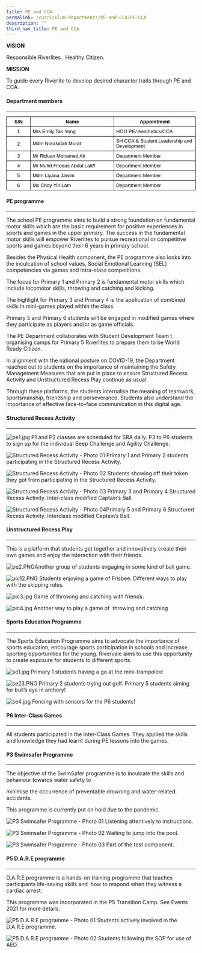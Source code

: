 ```yaml
---
title: PE and CCA
permalink: /curriculum-departments/PE-and-CCA/PE-CCA
description: ""
third_nav_title: PE and CCA
---
```

**VISION**

Responsible Riverlites. &nbsp;Healthy Citizen.&nbsp;

**MISSION**

To guide every Riverlite to develop desired character traits through PE and CCA.  

#### Department members
------------------

  

<table style="margin: 0px; outline: 0px; padding: 0px; border-collapse: collapse; max-width: 100%; width: 710px; border: none;" width="100%" cellpadding="0" cellspacing="0" border="1" class="MsoNormalTable"><tbody style="margin: 0px; outline: 0px; padding: 0px;"><tr style="margin: 0px; outline: 0px; padding: 0px; height: 10pt;"><td style="margin: 0px; outline: 0px; padding: 3.75pt; width: 75.1406px; border: 1pt solid windowtext; height: 10pt;" width="12%"><p style="margin: 0px 0px 0.0001pt; outline: 0px; padding: 0px; line-height: normal; color: rgb(0, 0, 0); font-family: Helvetica; font-size: 13px; text-align: center;" align="center" class="MsoNormal"><b style="margin: 0px; outline: 0px; padding: 0px;"><font style="margin: 0px; outline: 0px; padding: 0px;" size="2" face="arial, sans-serif">S/N</font></b></p></td><td style="margin: 0px; outline: 0px; padding: 3.75pt; width: 315.859px; border-top: 1pt solid windowtext; border-right: 1pt solid windowtext; border-bottom: 1pt solid windowtext; border-image: initial; border-left: none; height: 10pt;" width="46%"><p style="margin: 0px 0px 0.0001pt; outline: 0px; padding: 0px; line-height: normal; color: rgb(0, 0, 0); font-family: Helvetica; font-size: 13px; text-align: center;" align="center" class="MsoNormal"><b style="margin: 0px; outline: 0px; padding: 0px;"><font style="margin: 0px; outline: 0px; padding: 0px;" size="2" face="arial, sans-serif">Name</font></b></p></td><td style="margin: 0px; outline: 0px; padding: 3.75pt; width: 283.688px; border-top: 1pt solid windowtext; border-right: 1pt solid windowtext; border-bottom: 1pt solid windowtext; border-image: initial; border-left: none; height: 10pt;" width="41%"><p style="margin: 0px 0px 0.0001pt; outline: 0px; padding: 0px; line-height: normal; color: rgb(0, 0, 0); font-family: Helvetica; font-size: 13px; text-align: center;" align="center" class="MsoNormal"><b style="margin: 0px; outline: 0px; padding: 0px;"><font style="margin: 0px; outline: 0px; padding: 0px;" size="2" face="arial, sans-serif">Appointment</font></b></p></td></tr><tr style="margin: 0px; outline: 0px; padding: 0px; height: 10pt;"><td style="margin: 0px; outline: 0px; padding: 3.75pt; width: 75.1406px; border-right: 1pt solid windowtext; border-bottom: 1pt solid windowtext; border-left: 1pt solid windowtext; border-image: initial; border-top: none; background: white; height: 10pt;" width="12%"><p style="margin: 0px 0px 0.0001pt; outline: 0px; padding: 0px; line-height: normal; color: rgb(0, 0, 0); font-family: Helvetica; font-size: 13px; text-align: center;" align="center" class="MsoNormal"><font style="margin: 0px; outline: 0px; padding: 0px;" size="2" face="arial, sans-serif">1</font></p></td><td style="margin: 0px; outline: 0px; padding: 3.75pt; width: 315.859px; border-top: none; border-left: none; border-bottom: 1pt solid windowtext; border-right: 1pt solid windowtext; background: white; height: 10pt;" width="46%"><p style="margin: 0px; outline: 0px; padding: 0px; line-height: 20px !important; color: rgb(0, 0, 0); font-family: Helvetica; font-size: 13px;" class="MsoNormal"><font style="margin: 0px; outline: 0px; padding: 0px;" size="2" face="arial, sans-serif"><span style="margin: 0px; outline: 0px; padding: 0px; line-height: 13.91px;">Mrs Emily Tan Yong</span><span style="margin: 0px; outline: 0px; padding: 0px; line-height: 13.91px;"></span></font></p></td><td style="margin: 0px; outline: 0px; padding: 3.75pt; width: 283.688px; border-top: none; border-left: none; border-bottom: 1pt solid windowtext; border-right: 1pt solid windowtext; background: white; height: 10pt;" width="41%"><span style="margin: 0px; outline: 0px; padding: 0px; font-size: 10pt; font-family: Arial, sans-serif;">HOD PE/ Aesthetics/CCA</span></td></tr><tr style="margin: 0px; outline: 0px; padding: 0px; height: 9.65pt;"><td style="margin: 0px; outline: 0px; padding: 3.75pt; width: 75.1406px; border-right: 1pt solid windowtext; border-bottom: 1pt solid windowtext; border-left: 1pt solid windowtext; border-image: initial; border-top: none; background: white; height: 9.65pt;" width="12%"><p style="margin: 0px 0px 0.0001pt; outline: 0px; padding: 0px; line-height: normal; color: rgb(0, 0, 0); font-family: Helvetica; font-size: 13px; text-align: center;" align="center" class="MsoNormal"><font style="margin: 0px; outline: 0px; padding: 0px;" size="2" face="arial, sans-serif">2</font></p></td><td style="margin: 0px; outline: 0px; padding: 3.75pt; width: 315.859px; border-top: none; border-left: none; border-bottom: 1pt solid windowtext; border-right: 1pt solid windowtext; background: white; height: 9.65pt;" width="46%"><p style="margin: 0px; outline: 0px; padding: 0px; line-height: 20px !important; color: rgb(0, 0, 0); font-family: Helvetica; font-size: 13px;" class="MsoNormal"><font style="margin: 0px; outline: 0px; padding: 0px;" size="2" face="arial, sans-serif"><span style="margin: 0px; outline: 0px; padding: 0px; line-height: 13.91px;">Mdm Norasidah Murat</span><span style="margin: 0px; outline: 0px; padding: 0px; line-height: 13.91px;"></span></font></p></td><td style="margin: 0px; outline: 0px; padding: 3.75pt; width: 283.688px; border-top: none; border-left: none; border-bottom: 1pt solid windowtext; border-right: 1pt solid windowtext; background: white; height: 9.65pt;" width="41%"><p style="margin: 0px; outline: 0px; padding: 0px; line-height: 20px !important; color: rgb(0, 0, 0); font-family: Helvetica; font-size: 13px;" class="MsoNormal"><span style="margin: 0px; outline: 0px; padding: 0px; line-height: 13.91px;"><font style="margin: 0px; outline: 0px; padding: 0px;" size="2" face="arial, sans-serif">SH CCA &amp; Student Leadership and Development</font></span></p></td></tr><tr style="margin: 0px; outline: 0px; padding: 0px; height: 9.65pt;"><td style="margin: 0px; outline: 0px; padding: 3.75pt; width: 75.1406px; border-right: 1pt solid windowtext; border-bottom: 1pt solid windowtext; border-left: 1pt solid windowtext; border-image: initial; border-top: none; background: white; height: 9.65pt;" width="12%"><p style="margin: 0px 0px 0.0001pt; outline: 0px; padding: 0px; line-height: normal; color: rgb(0, 0, 0); font-family: Helvetica; font-size: 13px; text-align: center;" align="center" class="MsoNormal"><font style="margin: 0px; outline: 0px; padding: 0px;" size="2" face="arial, sans-serif">3</font></p></td><td style="margin: 0px; outline: 0px; padding: 3.75pt; width: 315.859px; border-top: none; border-left: none; border-bottom: 1pt solid windowtext; border-right: 1pt solid windowtext; background: white; height: 9.65pt;" width="46%"><p style="margin: 0px; outline: 0px; padding: 0px; line-height: 20px !important; color: rgb(0, 0, 0); font-family: Helvetica; font-size: 13px;" class="MsoNormal"><font style="margin: 0px; outline: 0px; padding: 0px;" size="2" face="arial, sans-serif"><span style="margin: 0px; outline: 0px; padding: 0px; line-height: 13.91px;">Mr Riduan Mohamed Ali</span><span style="margin: 0px; outline: 0px; padding: 0px; line-height: 13.91px;"></span></font></p></td><td style="margin: 0px; outline: 0px; padding: 3.75pt; width: 283.688px; border-top: none; border-left: none; border-bottom: 1pt solid windowtext; border-right: 1pt solid windowtext; background: white; height: 9.65pt;" width="41%"><p style="margin: 0px; outline: 0px; padding: 0px; line-height: 20px !important; color: rgb(0, 0, 0); font-family: Helvetica; font-size: 13px;" class="MsoNormal"><span style="margin: 0px; outline: 0px; padding: 0px; line-height: 13.91px;"><font style="margin: 0px; outline: 0px; padding: 0px;" size="2" face="arial, sans-serif">Department Member</font></span></p></td></tr><tr style="margin: 0px; outline: 0px; padding: 0px; height: 9.65pt;"><td style="margin: 0px; outline: 0px; padding: 3.75pt; width: 75.1406px; border-right: 1pt solid windowtext; border-bottom: 1pt solid windowtext; border-left: 1pt solid windowtext; border-image: initial; border-top: none; background: white; height: 9.65pt;" width="12%"><p style="margin: 0px 0px 0.0001pt; outline: 0px; padding: 0px; line-height: normal; color: rgb(0, 0, 0); font-family: Helvetica; font-size: 13px; text-align: center;" align="center" class="MsoNormal"><font style="margin: 0px; outline: 0px; padding: 0px;" size="2" face="arial, sans-serif">4</font></p></td><td style="margin: 0px; outline: 0px; padding: 3.75pt; width: 315.859px; border-top: none; border-left: none; border-bottom: 1pt solid windowtext; border-right: 1pt solid windowtext; background: white; height: 9.65pt;" width="46%"><p style="margin: 0px; outline: 0px; padding: 0px; line-height: 20px !important; color: rgb(0, 0, 0); font-family: Helvetica; font-size: 13px;" class="MsoNormal"><font style="margin: 0px; outline: 0px; padding: 0px;" size="2" face="arial, sans-serif"><span style="margin: 0px; outline: 0px; padding: 0px; line-height: 13.91px;">Mr Muhd Firdaus Abdul Latiff</span><span style="margin: 0px; outline: 0px; padding: 0px; line-height: 13.91px;"></span></font></p></td><td style="margin: 0px; outline: 0px; padding: 3.75pt; width: 283.688px; border-top: none; border-left: none; border-bottom: 1pt solid windowtext; border-right: 1pt solid windowtext; background: white; height: 9.65pt;" width="41%"><p style="margin: 0px; outline: 0px; padding: 0px; line-height: 20px !important; color: rgb(0, 0, 0); font-family: Helvetica; font-size: 13px;" class="MsoNormal"><span style="margin: 0px; outline: 0px; padding: 0px; line-height: 13.91px;"><font style="margin: 0px; outline: 0px; padding: 0px;" size="2" face="arial, sans-serif">Department Member</font></span></p></td></tr><tr style="margin: 0px; outline: 0px; padding: 0px; height: 9.65pt;"><td style="margin: 0px; outline: 0px; padding: 3.75pt; width: 75.1406px; border-right: 1pt solid windowtext; border-bottom: 1pt solid windowtext; border-left: 1pt solid windowtext; border-image: initial; border-top: none; background: white; height: 9.65pt;" width="12%"><p style="margin: 0px 0px 0.0001pt; outline: 0px; padding: 0px; line-height: normal; color: rgb(0, 0, 0); font-family: Helvetica; font-size: 13px; text-align: center;" align="center" class="MsoNormal"><font style="margin: 0px; outline: 0px; padding: 0px;" size="2" face="arial, sans-serif">5</font></p></td><td style="margin: 0px; outline: 0px; padding: 3.75pt; width: 315.859px; border-top: none; border-left: none; border-bottom: 1pt solid windowtext; border-right: 1pt solid windowtext; background: white; height: 9.65pt;" width="46%"><p style="margin: 0px; outline: 0px; padding: 0px; line-height: 20px !important; color: rgb(0, 0, 0); font-family: Helvetica; font-size: 13px;" class="MsoNormal"><font style="margin: 0px; outline: 0px; padding: 0px;" size="2" face="arial, sans-serif"><span style="margin: 0px; outline: 0px; padding: 0px; line-height: 13.91px;">Mdm Liyana Jawini</span><span style="margin: 0px; outline: 0px; padding: 0px; line-height: 13.91px;"></span></font></p></td><td style="margin: 0px; outline: 0px; padding: 3.75pt; width: 283.688px; border-top: none; border-left: none; border-bottom: 1pt solid windowtext; border-right: 1pt solid windowtext; background: white; height: 9.65pt;" width="41%"><p style="margin: 0px; outline: 0px; padding: 0px; line-height: 20px !important; color: rgb(0, 0, 0); font-family: Helvetica; font-size: 13px;" class="MsoNormal"><span style="margin: 0px; outline: 0px; padding: 0px; line-height: 13.91px;"><font style="margin: 0px; outline: 0px; padding: 0px;" size="2" face="arial, sans-serif">Department Member</font></span></p></td></tr><tr style="margin: 0px; outline: 0px; padding: 0px; height: 9.65pt;"><td style="margin: 0px; outline: 0px; padding: 3.75pt; width: 75.1406px; border-right: 1pt solid windowtext; border-bottom: 1pt solid windowtext; border-left: 1pt solid windowtext; border-image: initial; border-top: none; background: white; height: 9.65pt;" width="12%"><p style="margin: 0px 0px 0.0001pt; outline: 0px; padding: 0px; line-height: normal; color: rgb(0, 0, 0); font-family: Helvetica; font-size: 13px; text-align: center;" align="center" class="MsoNormal"><font style="margin: 0px; outline: 0px; padding: 0px;" size="2" face="arial, sans-serif">6</font></p></td><td style="margin: 0px; outline: 0px; padding: 3.75pt; width: 315.859px; border-top: none; border-left: none; border-bottom: 1pt solid windowtext; border-right: 1pt solid windowtext; background: white; height: 9.65pt;" width="46%"><p style="margin: 0px; outline: 0px; padding: 0px; line-height: 20px !important; color: rgb(0, 0, 0); font-family: Helvetica; font-size: 13px;" class="MsoNormal"><font style="margin: 0px; outline: 0px; padding: 0px;" size="2" face="arial, sans-serif"><span style="margin: 0px; outline: 0px; padding: 0px; line-height: 13.91px;">Ms Choy Yin Lam</span><span style="margin: 0px; outline: 0px; padding: 0px; line-height: 13.91px;"></span></font></p></td><td style="margin: 0px; outline: 0px; padding: 3.75pt; width: 283.688px; border-top: none; border-left: none; border-bottom: 1pt solid windowtext; border-right: 1pt solid windowtext; background: white; height: 9.65pt;" width="41%"><p style="margin: 0px; outline: 0px; padding: 0px; line-height: 20px !important; color: rgb(0, 0, 0); font-family: Helvetica; font-size: 13px;" class="MsoNormal"><span style="margin: 0px; outline: 0px; padding: 0px; line-height: 13.91px;"><font style="margin: 0px; outline: 0px; padding: 0px;" size="2" face="arial, sans-serif">Department Member</font></span></p></td></tr></tbody></table>

#### PE programme
------------

  

The school PE programme aims to build a strong foundation on fundamental motor skills which are the basic requirement for positive experiences in sports and games in the upper primary. The success in the fundamental motor skills will empower Riverlites to pursue recreational or competitive sports and games beyond their 6 years in primary school.&nbsp;

Besides the Physical Health component, the PE programme also looks into the inculcation of school values, Social Emotional Learning (SEL) competencies via games and intra-class competitions.&nbsp;

The focus for Primary 1 and Primary 2 is fundamental motor skills which include locomotor skills, throwing and catching and kicking.&nbsp;

The highlight for Primary 3 and Primary 4 is the application of combined skills in mini-games played within the class.&nbsp;

Primary 5 and Primary 6 students will be engaged in modified games where they participate as players and/or as game officials.&nbsp;

The PE Department collaborates with Student Development Team t organising camps for Primary 5 Riverlites to prepare them to be World Ready Citizen. &nbsp;&nbsp;

In alignment with the national posture on COVID-19, the Department reached out to students on the importance of maintaining the Safety Management Measures that are put in place to ensure Structured Recess Activity and Unstructured Recess Play continue as usual.

Through these platforms, the students internalise the meaning of teamwork, sportsmanship, friendship and perseverance. Students also understand the importance of effective face-to-face communication in this digital age.

#### Structured Recess Activity
--------------------------

  
![pe1.jpg](https://rivervalepri.moe.edu.sg/qql/slot/u143/Curriculum/Departments/PE/pe1.jpg)  P1 and P2 classes are scheduled for SRA daily. P3 to P6 students to sign up for the individual Beep Challenge and Agility Challenge.

  
  
![Structured Recess Activity - Photo 01](https://rivervalepri.moe.edu.sg/qql/slot/u143/Curriculum/Departments/PE/1.jpg) Primary 1 and Primary 2 students participating in the Structured Recess Activity.  
  
![Structured Recess Activity - Photo 02](https://rivervalepri.moe.edu.sg/qql/slot/u143/Curriculum/Departments/PE/2.jpg) Students showing off their token they got from participating in the Structured Recess Activity.  
  
![Structured Recess Activity - Photo 03](https://rivervalepri.moe.edu.sg/qql/slot/u143/Curriculum/Departments/PE/3.jpg) Primary 3 and Primary 4 Structured Recess Activity. Inter-class modified Captain’s Ball.  
  
![Structured Recess Activity - Photo 04](https://rivervalepri.moe.edu.sg/qql/slot/u143/Curriculum/Departments/PE/4.jpg)Primary 5 and Primary 6 Structured Recess Activity. Interclass modified&nbsp;Captain’s Ball.  

#### Unstructured Recess Play
------------------------

  

This is a platform that students get together and innovatively create their own games and enjoy the interaction with their friends.  
  
![pe2.PNG](https://rivervalepri.moe.edu.sg/qql/slot/u143/Curriculum/Departments/PE/pe2.PNG)Another group of students engaging in some kind of ball game.  

![pic12.PNG](https://rivervalepri.moe.edu.sg/qql/slot/u143/Curriculum/Departments/PE/2018%20Unstructured%20recess%20play/pic12.PNG) Students enjoying a game of Frisbee. Different ways to play with the skipping roles.
  
![pic3.jpg](https://rivervalepri.moe.edu.sg/qql/slot/u143/Curriculum/Departments/PE/2018%20Unstructured%20recess%20play/pic3.jpg)
Game of throwing and catching with friends.

  
![pic4.jpg](https://rivervalepri.moe.edu.sg/qql/slot/u143/Curriculum/Departments/PE/2018%20Unstructured%20recess%20play/pic4.jpg)
Another way to play a game of&nbsp; throwing and catching

  

#### Sports Education Programme
--------------------------

  

The Sports Education Programme aims to advocate the importance of sports education, encourage sports participation in schools and increase sporting opportunities for the young. Rivervale aims to use this opportunity to create exposure for students to different sports.

  

![se1.jpg](https://rivervalepri.moe.edu.sg/qql/slot/u143/Curriculum/Departments/PE/sports%20education%202018/se1.jpg)
Primary 1 students having a go at the mini-trampoline

  

![se23.PNG](https://rivervalepri.moe.edu.sg/qql/slot/u143/Curriculum/Departments/PE/sports%20education%202018/se23.PNG) Primary 2 students trying out golf. Primary 5 students aiming for bull’s eye in archery!

  
  
![se4.jpg](https://rivervalepri.moe.edu.sg/qql/slot/u143/Curriculum/Departments/PE/sports%20education%202018/se4.jpg)
Fencing with sensors for the P6 students!

  

#### P6 Inter-Class Games
--------------------

All students participated in the Inter-Class Games. They applied the skills and knowledge they had learnt during PE lessons into the games.

  

#### P3 Swimsafer Programme
----------------------

The objective of the SwimSafer programme is to inculcate the skills and behaviour towards water safety to&nbsp;

minimise the occurrence of preventable drowning and water-related accidents.

  

This programme is currently put on hold due to the pandemic.

![P3 Swimsafer Programme - Photo 01](https://rivervalepri.moe.edu.sg/qql/slot/u143/Curriculum/Departments/PE/5.jpg) Listening attentively to instructions.

  

![P3 Swimsafer Programme - Photo 02](https://rivervalepri.moe.edu.sg/qql/slot/u143/Curriculum/Departments/PE/6.jpg) Waiting to jump into the pool.

  

![P3 Swimsafer Programme - Photo 03](https://rivervalepri.moe.edu.sg/qql/slot/u143/Curriculum/Departments/PE/7.jpg) Part of the test component.  

#### P5 D.A.R.E programme
--------------------

  

D.A.R.E programme is a hands-on training programme that teaches participants life-saving skills and&nbsp;
how to respond&nbsp;when they witness a cardiac arrest.&nbsp;&nbsp;

  

This programme was incorporated in the P5 Transition Camp. See Events 2021 for more details.

  
  
![P5 D.A.R.E programme - Photo 01](https://rivervalepri.moe.edu.sg/qql/slot/u143/Curriculum/Departments/PE/D1.jpg)  Students actively involved in the D.A.R.E programme.  
  
![P5 D.A.R.E programme - Photo 02](https://rivervalepri.moe.edu.sg/qql/slot/u143/Curriculum/Departments/PE/D2.jpg)  Students following the SOP for use of AED.